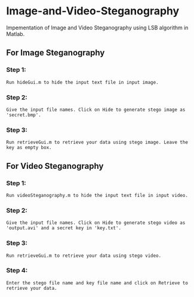 # Image-and-Video-Steganography
Impementation of Image and Video Steganography using LSB algorithm in Matlab.

## For Image Steganography
### Step 1: 
```
Run hideGui.m to hide the input text file in input image.
```
### Step 2: 
```
Give the input file names. Click on Hide to generate stego image as 'secret.bmp'.
```
### Step 3: 
```
Run retrieveGui.m to retrieve your data using stego image. Leave the key as empty box.
```

## For Video Steganography
### Step 1:
```
Run videoSteganography.m to hide the input text file in input video.
```
### Step 2: 
```
Give the input file names. Click on Hide to generate stego video as 'output.avi' and a secret key in 'key.txt'.
```
### Step 3: 
```
Run retrieveGui.m to retrieve your data using stego video.
```
### Step 4: 
```
Enter the stego file name and key file name and click on Retrieve to retrieve your data.
```
